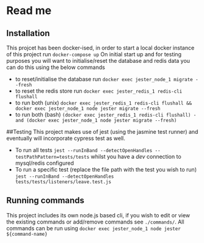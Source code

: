 # Read me
## Installation
This projcet has been docker-ised, in order to start a local docker instance of this project run ``docker-compose up``
On initial start up and for testing purposes you will want to initialise/reset the database and redis data you can do this using the below commands 
- to reset/initialise the database run ``docker exec jester_node_1 migrate --fresh``
- to reset the redis store run ``docker exec jester_redis_1 redis-cli flushall``
- to run both (unix)  ``docker exec jester_redis_1 redis-cli flushall && docker exec jester_node_1 node jester migrate --fresh``
- to run both (bash)  ``(docker exec jester_redis_1 redis-cli flushall) -and (docker exec jester_node_1 node jester migrate --fresh)``

##Testing
This project makes use of jest (using the jasmine test runner) and eventually will incorporate cypress test as well.
- To run all tests ``jest --runInBand --detectOpenHandles --testPathPattern=tests/tests`` whilst you have a *dev* connection to mysql/redis configured
- To run a specific test (replace the file path with the test you wish to run) ``jest --runInBand --detectOpenHandles tests/tests/listeners/leave.test.js``

## Running commands
This project includes its own node.js based cli, if you wish to edit or view the existing commands or add/remove commands see ``./commands/``. All commands can be run using ``docker exec jester_node_1 node jester ${command-name}``  